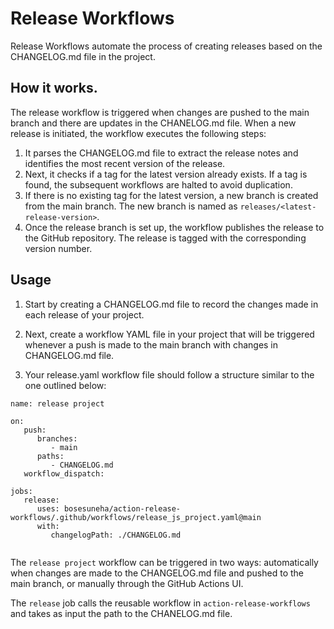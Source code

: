 # Release Workflows

Release Workflows automate the process of creating releases based on the CHANGELOG.md file in the project. 

## How it works.

The release workflow is triggered when changes are pushed to the main branch and there are updates in the CHANELOG.md file. When a new release is initiated, the workflow executes the following steps:
1. It parses the CHANGELOG.md file to extract the release notes and identifies the most recent version of the release.
2. Next, it checks if a tag for the latest version already exists. If a tag is found, the subsequent workflows are halted to avoid duplication.
3. If there is no existing tag for the latest version, a new branch is created from the main branch. The new branch is named as `releases/<latest-release-version>`.
4. Once the release branch is set up, the workflow publishes the release to the GitHub repository. The release is tagged with the corresponding version number.

## Usage

1. Start by creating a CHANGELOG.md file to record the changes made in each release of your project.

2. Next, create a workflow YAML file in your project that will be triggered whenever a push is made to the main branch with changes in CHANGELOG.md file.

3. Your release.yaml workflow file should follow a structure similar to the one outlined below:
   
```
name: release project

on:
   push:
      branches:
         - main
      paths:
         - CHANGELOG.md
   workflow_dispatch:

jobs:
   release:
      uses: bosesuneha/action-release-workflows/.github/workflows/release_js_project.yaml@main
      with:
         changelogPath: ./CHANGELOG.md
   
```
The `release project` workflow can be triggered in two ways: automatically when changes are made to the CHANGELOG.md file and pushed to the main branch, or manually through the GitHub Actions UI. 


The `release` job calls the reusable workflow in `action-release-workflows` and takes as input the path to the CHANELOG.md file.



